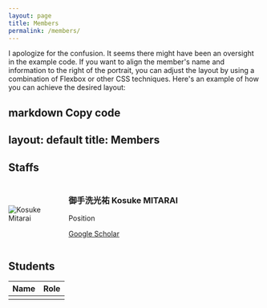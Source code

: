 ```yaml
---
layout: page
title: Members
permalink: /members/
---
```


I apologize for the confusion. It seems there might have been an oversight in the example code. If you want to align the member's name and information to the right of the portrait, you can adjust the layout by using a combination of Flexbox or other CSS techniques. Here's an example of how you can achieve the desired layout:

markdown
Copy code
---
layout: default
title: Members
---

<style>
.member-container {
  display: flex;
  align-items: center;
  margin-bottom: 20px; /* Adjust margin as needed */
}

.member-portrait img {
  max-width: 100px;
  margin-right: 20px; /* Add spacing between portrait and info */
}

.member-info {
  flex-grow: 1; /* Allow info to expand and take remaining space */
}
</style>

## Staffs

<div class="member-container">
  <div class="member-portrait">
    <img src="{{ site.baseurl }}/assets/images/KosukeMitarai.jpg" alt="Kosuke Mitarai" class="member-portrait">
  </div>
  <div class="member-info">
    <h3>御手洗光祐 Kosuke MITARAI</h3>
    <p>Position</p>
    <p><a href="https://scholar.google.com/citations?user=TfsGcnMAAAAJ">Google Scholar</a></p>
  </div>
</div>

## Students

| Name            | Role           |
|-----------------|----------------|
| | |
